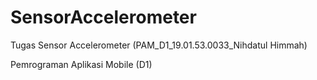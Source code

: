 # SensorAccelerometer
Tugas Sensor Accelerometer (PAM_D1_19.01.53.0033_Nihdatul Himmah)

Pemrograman Aplikasi Mobile (D1)
